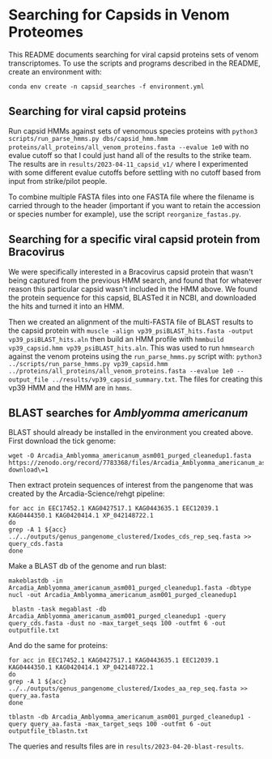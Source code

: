 # Searching for Capsids in Venom Proteomes

This README documents searching for viral capsid proteins sets of venom transcriptomes. To use the scripts and programs described in the README, create an environment with:
```
conda env create -n capsid_searches -f environment.yml
```

## Searching for viral capsid proteins
Run capsid HMMs against sets of venomous species proteins with `python3 scripts/run_parse_hmms.py dbs/capsid_hmm.hmm proteins/all_proteins/all_venom_proteins.fasta --evalue 1e0` with no evalue cutoff so that I could just hand all of the results to the strike team. The results are in `results/2023-04-11_capsid_v1/` where I experimented with some different evalue cutoffs before settling with no cutoff based from input from strike/pilot people.

To combine multiple FASTA files into one FASTA file where the filename is carried through to the header (important if you want to retain the accession or species number for example), use the script `reorganize_fastas.py`.

## Searching for a specific viral capsid protein from Bracovirus
We were specifically interested in a Bracovirus capsid protein that wasn't being captured from the previous HMM search, and found that for whatever reason this particular capsid wasn't included in the HMM above. We found the protein sequence for this capsid, BLASTed it in NCBI, and downloaded the hits and turned it into an HMM.

Then we created an alignment of the multi-FASTA file of BLAST results to the capsid protein with `muscle -align vp39_psiBLAST_hits.fasta -output vp39_psiBLAST_hits.aln` then build an HMM profile with `hmmbuild vp39_capsid.hmm vp39_psiBLAST_hits.aln`. This was used to run `hmmsearch` against the venom proteins using the `run_parse_hmms.py` script with: `python3 ../scripts/run_parse_hmms.py vp39_capsid.hmm ../proteins/all_proteins/all_venom_proteins.fasta --evalue 1e0 --output_file ../results/vp39_capsid_summary.txt`. The files for creating this vp39 HMM and the HMM are in `hmms`.

## BLAST searches for _Amblyomma americanum_
BLAST should already be installed in the environment you created above. First download the tick genome:
```
wget -O Arcadia_Amblyomma_americanum_asm001_purged_cleanedup1.fasta https://zenodo.org/record/7783368/files/Arcadia_Amblyomma_americanum_asm001_purged_cleanedup1.fasta\?download\=1
```

Then extract protein sequences of interest from the pangenome that was created by the Arcadia-Science/rehgt pipeline:
```
for acc in EEC17452.1 KAG0427517.1 KAG0443635.1 EEC12039.1 KAG0444350.1 KAG0420414.1 XP_042148722.1
do
grep -A 1 ${acc} ../../outputs/genus_pangenome_clustered/Ixodes_cds_rep_seq.fasta >> query_cds.fasta
done
```

Make a BLAST db of the genome and run blast:
```
makeblastdb -in Arcadia_Amblyomma_americanum_asm001_purged_cleanedup1.fasta -dbtype nucl -out Arcadia_Amblyomma_americanum_asm001_purged_cleanedup1

 blastn -task megablast -db Arcadia_Amblyomma_americanum_asm001_purged_cleanedup1 -query query_cds.fasta -dust no -max_target_seqs 100 -outfmt 6 -out outputfile.txt
```

And do the same for proteins:
```
for acc in EEC17452.1 KAG0427517.1 KAG0443635.1 EEC12039.1 KAG0444350.1 KAG0420414.1 XP_042148722.1
do
grep -A 1 ${acc} ../../outputs/genus_pangenome_clustered/Ixodes_aa_rep_seq.fasta >> query_aa.fasta
done

tblastn -db Arcadia_Amblyomma_americanum_asm001_purged_cleanedup1 -query query_aa.fasta -max_target_seqs 100 -outfmt 6 -out outputfile_tblastn.txt
```

The queries and results files are in `results/2023-04-20-blast-results`.
